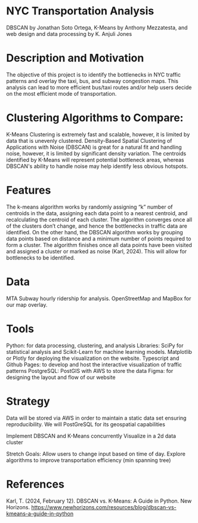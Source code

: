 # NYC Transportation Analysis

DBSCAN by Jonathan Soto Ortega, K-Means by Anthony Mezzatesta, and web design and data processing by K. Anjuli Jones

# Description and Motivation
The objective of this project is to identify the bottlenecks in NYC traffic patterns and overlay the taxi, bus, and subway congestion maps. This analysis can lead to more efficient bus/taxi routes and/or help users decide on the most efficient mode of transportation. 

# Clustering Algorithms to Compare: 
K-Means Clustering is extremely fast and scalable, however, it is limited by data that is unevenly clustered. Density-Based Spatial Clustering of Applications with Noise (DBSCAN) is great for a natural fit and handling noise, however, it is limited by significant density variation. The centroids identified by K-Means will represent potential bottleneck areas, whereas DBSCAN's ability to handle noise may help identify less obvious hotspots.

# Features
The k-means algorithm works by randomly assigning “k” number of centroids in the data, assigning each data point to a nearest centroid, and recalculating the centroid of each cluster. The algorithm converges once all of the clusters don’t change, and hence the bottlenecks in traffic data are identified. On the other hand, the DBSCAN algorithm works by grouping  data points based on distance and a minimum number of points required to form a cluster. The algorithm finishes once all data points have been visited and assigned a cluster  or marked as noise (Karl, 2024). This will allow for bottlenecks to be identified. 

# Data 
MTA Subway hourly ridership  for analysis. OpenStreetMap and MapBox for our map overlay. 
# Tools
Python: for data processing, clustering, and analysis
Libraries: SciPy for statistical analysis and Scikit-Learn for machine learning models. Matplotlib or Plotly for deploying the visualization on the website.
Typescript and Github Pages: to develop and host the interactive visualization of traffic patterns
PostgreSQL: PostGIS with AWS to store the data
Figma: for designing the layout and flow of our website

# Strategy 
Data will be stored via AWS in order to maintain a static data set ensuring reproducibility. We will PostGreSQL  for its geospatial capabilities

Implement DBSCAN and K-Means concurrently
Visualize in a 2d data cluster

Stretch Goals: Allow users to change input based on time of day. Explore algorithms to improve transportation efficiency (min spanning tree)

# References
Karl, T. (2024, February 12). DBSCAN vs. K-Means: A Guide in Python. New Horizons. https://www.newhorizons.com/resources/blog/dbscan-vs-kmeans-a-guide-in-python
